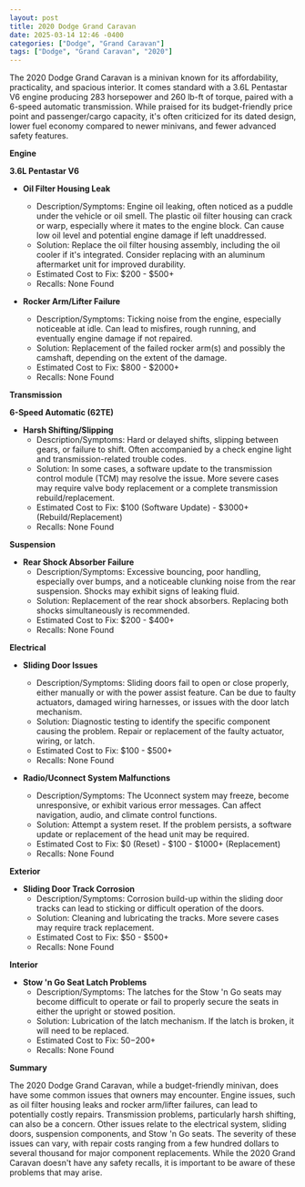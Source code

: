 ```yaml
---
layout: post
title: 2020 Dodge Grand Caravan
date: 2025-03-14 12:46 -0400
categories: ["Dodge", "Grand Caravan"]
tags: ["Dodge", "Grand Caravan", "2020"]
---
```

The 2020 Dodge Grand Caravan is a minivan known for its affordability, practicality, and spacious interior. It comes standard with a 3.6L Pentastar V6 engine producing 283 horsepower and 260 lb-ft of torque, paired with a 6-speed automatic transmission. While praised for its budget-friendly price point and passenger/cargo capacity, it's often criticized for its dated design, lower fuel economy compared to newer minivans, and fewer advanced safety features.

**Engine**

**3.6L Pentastar V6**

*   **Oil Filter Housing Leak**
    *   Description/Symptoms: Engine oil leaking, often noticed as a puddle under the vehicle or oil smell. The plastic oil filter housing can crack or warp, especially where it mates to the engine block. Can cause low oil level and potential engine damage if left unaddressed.
    *   Solution: Replace the oil filter housing assembly, including the oil cooler if it's integrated. Consider replacing with an aluminum aftermarket unit for improved durability.
    *   Estimated Cost to Fix: $200 - $500+
    *   Recalls: None Found

*   **Rocker Arm/Lifter Failure**
    * Description/Symptoms: Ticking noise from the engine, especially noticeable at idle. Can lead to misfires, rough running, and eventually engine damage if not repaired.
    * Solution: Replacement of the failed rocker arm(s) and possibly the camshaft, depending on the extent of the damage.
    * Estimated Cost to Fix: $800 - $2000+
    * Recalls: None Found

**Transmission**

**6-Speed Automatic (62TE)**

*   **Harsh Shifting/Slipping**
    *   Description/Symptoms: Hard or delayed shifts, slipping between gears, or failure to shift. Often accompanied by a check engine light and transmission-related trouble codes.
    *   Solution: In some cases, a software update to the transmission control module (TCM) may resolve the issue. More severe cases may require valve body replacement or a complete transmission rebuild/replacement.
    *   Estimated Cost to Fix: $100 (Software Update) - $3000+ (Rebuild/Replacement)
    *   Recalls: None Found

**Suspension**

*   **Rear Shock Absorber Failure**
    *   Description/Symptoms: Excessive bouncing, poor handling, especially over bumps, and a noticeable clunking noise from the rear suspension. Shocks may exhibit signs of leaking fluid.
    *   Solution: Replacement of the rear shock absorbers. Replacing both shocks simultaneously is recommended.
    *   Estimated Cost to Fix: $200 - $400+
    *   Recalls: None Found

**Electrical**

*   **Sliding Door Issues**
    * Description/Symptoms: Sliding doors fail to open or close properly, either manually or with the power assist feature. Can be due to faulty actuators, damaged wiring harnesses, or issues with the door latch mechanism.
    * Solution: Diagnostic testing to identify the specific component causing the problem. Repair or replacement of the faulty actuator, wiring, or latch.
    * Estimated Cost to Fix: $100 - $500+
    * Recalls: None Found

*   **Radio/Uconnect System Malfunctions**
    *   Description/Symptoms: The Uconnect system may freeze, become unresponsive, or exhibit various error messages. Can affect navigation, audio, and climate control functions.
    *   Solution: Attempt a system reset. If the problem persists, a software update or replacement of the head unit may be required.
    *   Estimated Cost to Fix: $0 (Reset) - $100 - $1000+ (Replacement)
    *   Recalls: None Found

**Exterior**

*   **Sliding Door Track Corrosion**
    *   Description/Symptoms: Corrosion build-up within the sliding door tracks can lead to sticking or difficult operation of the doors.
    *   Solution: Cleaning and lubricating the tracks. More severe cases may require track replacement.
    *   Estimated Cost to Fix: $50 - $500+
    *   Recalls: None Found

**Interior**

*   **Stow 'n Go Seat Latch Problems**
    *   Description/Symptoms: The latches for the Stow 'n Go seats may become difficult to operate or fail to properly secure the seats in either the upright or stowed position.
    *   Solution: Lubrication of the latch mechanism. If the latch is broken, it will need to be replaced.
    *   Estimated Cost to Fix: $50-$200+
    *   Recalls: None Found

**Summary**

The 2020 Dodge Grand Caravan, while a budget-friendly minivan, does have some common issues that owners may encounter. Engine issues, such as oil filter housing leaks and rocker arm/lifter failures, can lead to potentially costly repairs. Transmission problems, particularly harsh shifting, can also be a concern. Other issues relate to the electrical system, sliding doors, suspension components, and Stow 'n Go seats. The severity of these issues can vary, with repair costs ranging from a few hundred dollars to several thousand for major component replacements. While the 2020 Grand Caravan doesn't have any safety recalls, it is important to be aware of these problems that may arise.

